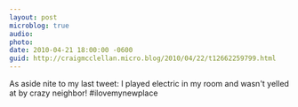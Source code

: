 ```yaml
---
layout: post
microblog: true
audio: 
photo: 
date: 2010-04-21 18:00:00 -0600
guid: http://craigmcclellan.micro.blog/2010/04/22/t12662259799.html
---
```

As aside nite to my last tweet: I played electric in my room and wasn't yelled at by crazy neighbor! #ilovemynewplace
